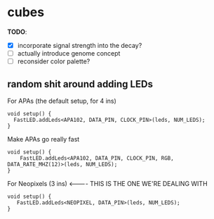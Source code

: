 # cubes

**TODO**:
- [x] incorporate signal strength into the decay?
- [ ] actually introduce genome concept
- [ ] reconsider color palette?

## random shit around adding LEDs

For APAs (the default setup, for 4 ins)
```
void setup() {
  FastLED.addLeds<APA102, DATA_PIN, CLOCK_PIN>(leds, NUM_LEDS);
}
```

Make APAs go really fast
```
void setup() {
    FastLED.addLeds<APA102, DATA_PIN, CLOCK_PIN, RGB, DATA_RATE_MHZ(12)>(leds, NUM_LEDS);
}
```

For Neopixels (3 ins) <---- THIS IS THE ONE WE'RE DEALING WITH
```
void setup() {
   FastLED.addLeds<NEOPIXEL, DATA_PIN>(leds, NUM_LEDS);
}
```
